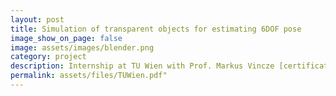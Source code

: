 ```yaml
---
layout: post
title: Simulation of transparent objects for estimating 6DOF pose
image_show_on_page: false
image: assets/images/blender.png
category: project
description: Internship at TU Wien with Prof. Markus Vincze [certificate](../assets/files/TUW-LOR.pdf)
permalink: assets/files/TUWien.pdf"
---
```

